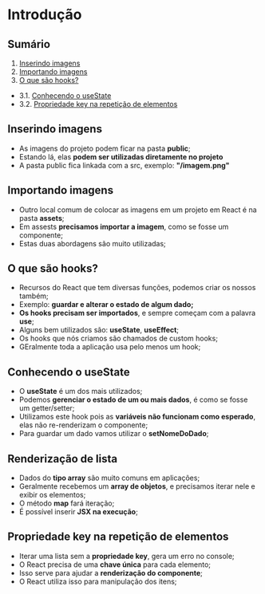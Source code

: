 # Introdução

## Sumário

1. [Inserindo imagens](#inserindo-imagens)
2. [Importando imagens](#importando-imagens)
3. [O que são hooks?](#o-que-são-hooks)
 - 3.1. [Conhecendo o useState](#conhecendo-o-usestate)
 - 3.2. [Propriedade key na repetição de elementos](#propriedade-key-na-repetição-de-elementos)

## Inserindo imagens

- As imagens do projeto podem ficar na pasta **public**;
- Estando lá, elas **podem ser utilizadas diretamente no projeto**
- A pasta public fica linkada com a src, exemplo: **"/imagem.png"**

## Importando imagens

- Outro local comum de colocar as imagens em um projeto em React é na pasta **assets**;
- Em assests **precisamos importar a imagem**, como se fosse um componente;
- Estas duas abordagens são muito utilizadas;

## O que são hooks?

- Recursos do React que tem diversas funções, podemos criar os nossos também;
- Exemplo: **guardar e alterar o estado de algum dado;**
- **Os hooks precisam ser importados**, e sempre começam com a palavra **use**;
- Alguns bem utilizados são: **useState**, **useEffect**;
- Os hooks que nós criamos são chamados de custom hooks;
- GEralmente toda a aplicação usa pelo menos um hook;

## Conhecendo o useState

- O **useState** é um dos mais utilizados;
- Podemos **gerenciar o estado de um ou mais dados**, é como se fosse um getter/setter;
- Utilizamos este hook pois as **variáveis não funcionam como esperado**, elas não re-renderizam o componente;
- Para guardar um dado vamos utilizar o **setNomeDoDado**;

## Renderização de lista

- Dados do **tipo array** são muito comuns em aplicações;
- Geralmente recebemos um **array de objetos**, e precisamos iterar nele e exibir os elementos;
- O método **map** fará iteração;
- É possível inserir **JSX na execução**;

## Propriedade key na repetição de elementos

- Iterar uma lista sem a **propriedade key**, gera um erro no console;
- O React precisa de uma **chave única** para cada elemento;
- Isso serve para ajudar a **renderização do componente**;
- O React utiliza isso para manipulação dos itens;
